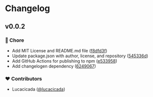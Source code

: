 # Changelog


## v0.0.2


### 🏡 Chore

- Add MIT License and README.md file ([f8dfd3f](https://github.com/lucacicada/xipher/commit/f8dfd3f))
- Update package.json with author, license, and repository ([545336d](https://github.com/lucacicada/xipher/commit/545336d))
- Add GitHub Actions for publishing to npm ([e533958](https://github.com/lucacicada/xipher/commit/e533958))
- Add changelogen dependency ([6249067](https://github.com/lucacicada/xipher/commit/6249067))

### ❤️ Contributors

- Lucacicada ([@lucacicada](http://github.com/lucacicada))

